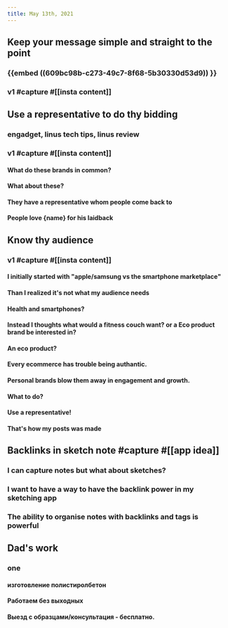 ```yaml
---
title: May 13th, 2021
---
```


## Keep your message simple and straight to the point
### {{embed ((609bc98b-c273-49c7-8f68-5b30330d53d9)) }}
### v1 #capture #[[insta content]]
####
## Use a representative to do thy bidding
### engadget, linus tech tips, linus review
### v1 #capture #[[insta content]]
#### What do these brands in common?
#### What about these?
#### They have a representative whom people come back to
#### People love {name} for his laidback
## Know thy audience
###
### v1 #capture #[[insta content]]
#### I initially started with "apple/samsung vs the smartphone marketplace"
#### Than I realized it's not what my audience needs
#### Health and smartphones?
#### Instead I thoughts what would a fitness couch want? or a Eco product brand be interested in?
#### An eco product?
#### Every ecommerce has trouble being authantic.
#### Personal brands blow them away in engagement and growth.
#### What to do?
#### Use a representative!
#### That's how my posts was made
## Backlinks in sketch note #capture #[[app idea]]
### I can capture notes but what about sketches?
### I want to have a way to have the backlink power in my sketching app
### The ability to organise notes with backlinks and tags is powerful
####
## Dad's work
### one
#### изготовление полистиролбетон
####
#### Работаем без выходных
#### Выезд с образцами/консультация - бесплатно.
####
